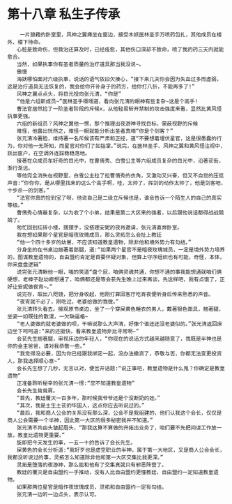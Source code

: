 # 第十八章 私生子传承
        一片狼藉的卧室里，风神之翼瘫坐在窗边，接受木妖医林圣手万喷药包扎，其他成员在楼外、楼下待命。
       心脏是致命伤，但救治还算及时，已经痊愈，其他伤口深却不致命，喷了我的药三天内就能愈合。
       当然，如果执事你有圣者质量的治疗道具那当我没说~。
       傲慢
       海妖哪怕面对六级执事，说话的语气依旧欠揍心，“接下来几天你会因为失血过多而虚弱，这是治疗道具无法恢复的，我会给你开补身子的药方，给你打八折，不能再多了!”
       风神之翼点点头，将目光投向张元清，“你是”
       “他是六组新成员~”医林圣手嗫嚅道，看向张元清的眼神有些复杂~这是个高手!
       曹法官居然捡了一阶圣者阶段的斥候x，从他轻易斩开禁制的攻击强度来看，显然比黄风怪执事更强。
       六组的新组员？风神之翼他一愣，那个推理出夜游神寻找目标，蒙蔽视野的斥候
       难怪，他露出恍然之，难怪一眼就能分析出圣者真相“你是个剑客？”
       张元清冷著脸，维持著一名斥候该有严肃和正经，道“不要想着埋伏星官，这是很愚蠢的行为，你对他一无所知，而星官对你们了如指掌。”说完，在医林圣手、风神之翼和黄风怪注视中，跃出窗户，在空调外连踩稳稳落地。
       接著在众成员车好奇的目光中，在曹倩秀、白雪公主等六组成员复杂的目光中，沿著苌街，渐行渐远。
       等他完全消失在视野里，白雪公主拉了拉曹倩秀的衣角，又激动又兴奋，但又不自觉的压低声音:“你你你，是从哪里找来的这么个高手啊，哇，太帅了，挥剑的动作太帅了，他是剑客吧，十步杀一的剑客。”
       “法官你真的捡到宝了呀，他说自己是二级立斥候也是，谁会告诉一个陌生人的自己的真实等级。”
       曹倩秀心情最复杂，以为收了个小弟，结果是第二大区来的强者，以后跟他说话都得战战兢兢了。
       匆忙回到红砖小楼，摆摆手，没搭理安妮的夜肖邀请，张元清直奔卧室。
       我在想如果那个星官是暗夜玫瑰成员，那么灵拓怎么会扯上教廷
       “他一个四十多岁的幼崽，不应该知道教皇遗物，除非他和境外势力有勾结。”
       分身坐的在书桌边翘著着郎腿，道:“如果两个星官不是暗夜玫瑰城员，一定是境外势力培养的，图谋教皇遗物的，自由盟约肯定是首要怀疑对象，但算上守序组织也有可能，奇怪，本体，你来盘盘逻辑”
       说完张元清瞅他一眼，嗤的笑道“盘个屁，咱俩灵魂共通，你想不通的事我能想通就咱们俩硬想，老棒子赵幼卿想通了，咱俩都还是等会苌先生晚上过来再谈，先这样吧，我有点饿了，正好让安妮做夜宵~。”
       说完存，取出八咫镜，把分身收起，他刚打算回客厅吃宵夜便听身后传来熟悉的声音。
       “夜宵就不必了，刚吃过，老婆给做的我做。”
       张元清转头看去。接观原书桌边，坐了一个穿屎黄色睡衣的男人，戴著银色面具，翘著腿，坐姿一如既往的散漫，一欠缺逼格~
       “老人婆做的就老婆做的呗，干嘛说那么大声清，好像个谁还还没老婆似的。”张元清返回床边坐下呵呵道:“来的还挺快，看来教皇遗物非比寻常啊~”
       会苌先生翘著腿，审视床边的年轻人，“你现在的说话方式越来越随意了，我既是半神也是你的金主爸爸，请对我恭敬一些。”
       “我觉得没必要，因为你已经跟我绑定一起，没办法撤资了，恭敬与否，你都无法变更投资人，那我选择顺心意~”
       会长先生想了几秒，无言以对，便岔开话题:“说正事吧，教皇遗物是什么鬼？你确定是教皇遗物”
       正准备聆听秘辛的张元清一愣:“您不知道教皇遗物”
       会长先生耸耸肩。
       “首先，教廷覆灭一百多年，那时候我爷爷还是个没断奶的娃。”
       “其次，我是土生土苌的华国人，这点你应去听说过的。”
       “最后，我和商人公会的关系没有那么深，公会不是我组建的，他们认我这个会长，仅仅是商人公会需要一个半神，因此第一大区的很多秘密我并不知道。”
       张元清不共由头皱起眉头，“那我这算不算做的开拓出业务了，咱们要不先把间谍工作放一放，教皇比遗物更重要。”
       旋即把今天发生的事，一五一十的告诉了会长先生。
       屎黄色的会长分析道:“我好歹也是虚空职业的半神，属于第一大地区，又是商人公会会长，我都没听说过的事，灵拓怎么知道除非他和第一大区交集比我更深。”
       灵拓是堕落的夜游神，那么能和他有了交集真就只有邪恶阵营了。
       教廷的覆灭是自由盟约一手推动，没有人比自由盟约更懂教廷，自由盟约一定知道教皇遗物。
       如果那两位星官是暗作夜玫瑰成员，灵拓和自由盟约一定有勾结。
       张元清一边听一边点头，表示认可。